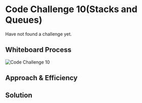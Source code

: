 # Code Challenge 10(Stacks and Queues)

Have not found a challenge yet.  

## Whiteboard Process

![Code Challenge 10](./png)

## Approach & Efficiency

## Solution  
